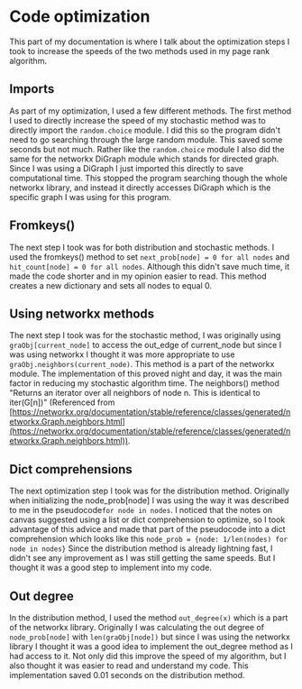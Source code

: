 Code optimization
=================
This part of my documentation is where I talk about the optimization steps I took to increase the speeds of the two 
methods used in my page rank algorithm.

## Imports
As part of my optimization, I used a few different methods. The first method I used to directly increase the speed of my stochastic
method was to directly import the ```random.choice``` module. I did this so the program didn't need to go searching through the
large random module. This saved some seconds but not much. Rather like the ```random.choice``` module I also did the same for the networkx DiGraph
module which stands for directed graph. Since I was using a DiGraph I just imported this directly to save computational time. This stopped the program searching though the whole
networkx library, and instead it directly accesses DiGraph which is the specific graph I was using for this program.


## Fromkeys()
The next step I took was for both distribution and stochastic methods. I used the fromkeys() method to set ```next_prob[node] = 0 for all nodes```
and ```hit_count[node] = 0 for all nodes```. Although this didn't save much time, it made the code shorter and in my opinion easier to read.
This method creates a new dictionary and sets all nodes to equal 0.

## Using networkx methods
The next step I took was for the stochastic method, I was originally using ```graObj[current_node]``` to access the out_edge of current_node
but since I was using networkx I thought it was more appropriate to use ```graObj.neighbors(current_node)```. This method is a part of
the networkx module. The implementation of this proved night and day, it was the main factor in reducing my stochastic 
algorithm time. The neighbors() method "Returns an iterator over all neighbors of node n. This is identical to iter(G[n])" (Referenced from 
 [https://networkx.org/documentation/stable/reference/classes/generated/networkx.Graph.neighbors.html](https://networkx.org/documentation/stable/reference/classes/generated/networkx.Graph.neighbors.html)).

## Dict comprehensions
The next optimization step I took was for the distribution method. Originally when initializing the node_prob[node] I was 
using the way it was described to me in the pseudocode```for node in nodes```. I noticed that the notes on canvas suggested using a list or dict 
comprehension to optimize, so I took advantage of this advice and made that part of the pseudocode into a dict comprehension which
looks like this ```node_prob = {node: 1/len(nodes) for node in nodes}```
Since the distribution method is already lightning fast, I didn't see any improvement as I was still getting the same
speeds. But I thought it was a good step to implement into my code.

## Out degree
In the distribution method, I used the method ```out_degree(x)``` which is a part of the networkx library. Originally I was calculating
the out degree of ```node_prob[node]``` with ```len(graObj[node])``` but since I was using the networkx library I thought it was a good idea to
implement the out_degree method as I had access to it. Not only did this improve the speed of my algorithm, but I also 
thought it was easier to read and understand my code. This implementation saved 0.01 seconds on the distribution method.